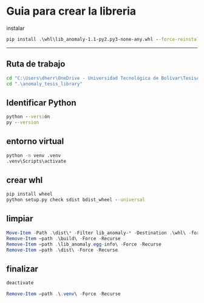 # Guia para crear la libreria

instalar
~~~cmd
pip install .\whl\lib_anomaly-1.1-py2.py3-none-any.whl --force-reinstall --no-dependencies
~~~

---

## Ruta de trabajo
~~~cmd
cd "C:\Users\dherr\OneDrive - Universidad Tecnológica de Bolívar\TesisAnomDetect"
cd ".\anomaly_tesis_library"
~~~

## Identificar Python
~~~cmd
python --versión
py --version
~~~

## entorno virtual
~~~cmd
python -m venv .venv
.venv\Scripts\activate
~~~

## crear whl
~~~cmd
pip install wheel
python setup.py check sdist bdist_wheel --universal
~~~

## limpiar
~~~powershell
Move-Item -Path .\dist\* -Filter lib_anomaly-* -Destination .\whl\ -force
Remove-Item –path .\build\ -Force -Recurse
Remove-Item –path .\lib_anomaly.egg-info\ -Force -Recurse
Remove-Item –path .\dist\ -Force -Recurse
~~~

## finalizar
~~~cmd
deactivate
~~~
~~~powershell
Remove-Item –path .\.venv\ -Force -Recurse
~~~
